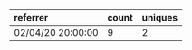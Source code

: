 | referrer          | count | uniques |
| :---------------- | :---- | :------ |
| 02/04/20 20:00:00 | 9     | 2       |